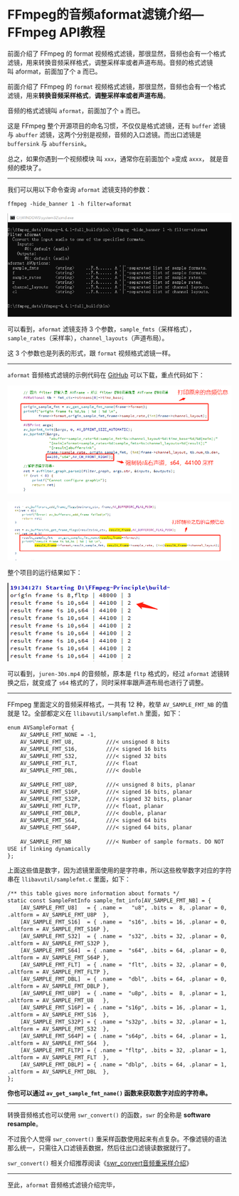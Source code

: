 # FFmpeg的音频aformat滤镜介绍—FFmpeg API教程

<div id="meta-description---">前面介绍了 FFmpeg 的 format 视频格式滤镜，那很显然，音频也会有一个格式滤镜，用来转换音频采样格式，调整采样率或者声道布局。音频的格式滤镜叫 aformat，前面加了个 a 而已。</div>

前面介绍了 FFmpeg 的 `format` 视频格式滤镜，那很显然，音频也会有一个格式滤镜，用来**转换音频采样格式**，**调整采样率或者声道布局**。

音频的格式滤镜叫 `aformat`，前面加了个 `a` 而已。

这是 FFmpeg 整个开源项目的命名习惯，不仅仅是格式滤镜，还有 `buffer` 滤镜 与 `abuffer` 滤镜，这两个分别是视频，音频的入口滤镜。而出口滤镜是 `buffersink` 与 `abuffersink`。

总之，如果你遇到一个视频模块 叫 `xxx`，通常你在前面加个 `a`变成 `axxx`， 就是音频的模块了。

------

我们可以用以下命令查询 `aformat` 滤镜支持的参数：

```
ffmpeg -hide_banner 1 -h filter=aformat
```

![1-1](aformat_filter\1-1.png)

可以看到，`aformat` 滤镜支持 3 个参数，`sample_fmts`（采样格式），`sample_rates`（采样率），`channel_layouts`（声道布局）。

这 3 个参数也是列表的形式，跟 `format` 视频格式滤镜一样。

---

`aformat` 音频格式滤镜的示例代码在 [GitHub](https://github.com/lokenetwork/FFmpeg-Principle/tree/main/aformat_filter) 可以下载，重点代码如下：

![1-2](aformat_filter\1-2.png)

![1-3](aformat_filter\1-3.png)

整个项目的运行结果如下：

![1-4](aformat_filter\1-4.png)

可以看到，`juren-30s.mp4` 的音频帧，原本是 `fltp` 格式的，经过 `aformat` 滤镜转换之后，就变成了 `s64` 格式的了，同时采样率跟声道布局也进行了调整。

------

FFmpeg 里面定义的音频采样格式，一共有 12 种，枚举 `AV_SAMPLE_FMT_NB` 的值就是 12。全部都定义在 `llibavutil/samplefmt.h` 里面，如下：

```
enum AVSampleFormat {
    AV_SAMPLE_FMT_NONE = -1,
    AV_SAMPLE_FMT_U8,          ///< unsigned 8 bits
    AV_SAMPLE_FMT_S16,         ///< signed 16 bits
    AV_SAMPLE_FMT_S32,         ///< signed 32 bits
    AV_SAMPLE_FMT_FLT,         ///< float
    AV_SAMPLE_FMT_DBL,         ///< double

    AV_SAMPLE_FMT_U8P,         ///< unsigned 8 bits, planar
    AV_SAMPLE_FMT_S16P,        ///< signed 16 bits, planar
    AV_SAMPLE_FMT_S32P,        ///< signed 32 bits, planar
    AV_SAMPLE_FMT_FLTP,        ///< float, planar
    AV_SAMPLE_FMT_DBLP,        ///< double, planar
    AV_SAMPLE_FMT_S64,         ///< signed 64 bits
    AV_SAMPLE_FMT_S64P,        ///< signed 64 bits, planar

    AV_SAMPLE_FMT_NB           ///< Number of sample formats. DO NOT USE if linking dynamically
};
```

上面这些值是数字，因为滤镜里面使用的是字符串，所以这些枚举数字对应的字符串在 `llibavutil/samplefmt.c` 里面，如下：

```
/** this table gives more information about formats */
static const SampleFmtInfo sample_fmt_info[AV_SAMPLE_FMT_NB] = {
    [AV_SAMPLE_FMT_U8]   = { .name =   "u8", .bits =  8, .planar = 0, .altform = AV_SAMPLE_FMT_U8P  },
    [AV_SAMPLE_FMT_S16]  = { .name =  "s16", .bits = 16, .planar = 0, .altform = AV_SAMPLE_FMT_S16P },
    [AV_SAMPLE_FMT_S32]  = { .name =  "s32", .bits = 32, .planar = 0, .altform = AV_SAMPLE_FMT_S32P },
    [AV_SAMPLE_FMT_S64]  = { .name =  "s64", .bits = 64, .planar = 0, .altform = AV_SAMPLE_FMT_S64P },
    [AV_SAMPLE_FMT_FLT]  = { .name =  "flt", .bits = 32, .planar = 0, .altform = AV_SAMPLE_FMT_FLTP },
    [AV_SAMPLE_FMT_DBL]  = { .name =  "dbl", .bits = 64, .planar = 0, .altform = AV_SAMPLE_FMT_DBLP },
    [AV_SAMPLE_FMT_U8P]  = { .name =  "u8p", .bits =  8, .planar = 1, .altform = AV_SAMPLE_FMT_U8   },
    [AV_SAMPLE_FMT_S16P] = { .name = "s16p", .bits = 16, .planar = 1, .altform = AV_SAMPLE_FMT_S16  },
    [AV_SAMPLE_FMT_S32P] = { .name = "s32p", .bits = 32, .planar = 1, .altform = AV_SAMPLE_FMT_S32  },
    [AV_SAMPLE_FMT_S64P] = { .name = "s64p", .bits = 64, .planar = 1, .altform = AV_SAMPLE_FMT_S64  },
    [AV_SAMPLE_FMT_FLTP] = { .name = "fltp", .bits = 32, .planar = 1, .altform = AV_SAMPLE_FMT_FLT  },
    [AV_SAMPLE_FMT_DBLP] = { .name = "dblp", .bits = 64, .planar = 1, .altform = AV_SAMPLE_FMT_DBL  },
};
```

**你也可以通过 `av_get_sample_fmt_name()` 函数来获取数字对应的字符串。**

------

转换音频格式也可以使用 `swr_convert()` 的函数，`swr` 的全称是 **software resample**。

不过我个人觉得 `swr_convert()` 重采样函数使用起来有点复杂。不像滤镜的语法那么统一，只需往入口滤镜丢数据，然后往出口滤镜读数据就行了。

`swr_convert()` 相关介绍推荐阅读《[swr_convert音频重采样介绍](https://ffmpeg.xianwaizhiyin.net/api-ffmpeg/swr_convert.html)》

------

至此，`aformat` 音频格式滤镜介绍完毕，
